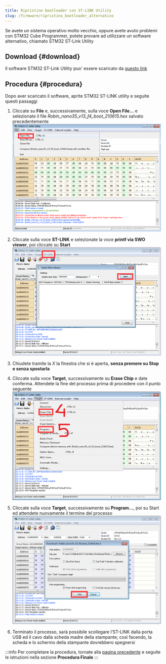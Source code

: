 ```yaml
---
title: Ripristino bootloader con ST-LINK Utility
slug: /firmware/ripristino_bootloader_alternativo
---
```


Se avete un sistema operativo molto vecchio, oppure avete avuto problemi con STM32 Cube Programmer, potete provare ad utilizzare un software alternativo, chiamato STM32 ST-Link Utility


## Download {#download}

Il software STM32 ST-Link Utility puo' essere scaricato da [questo link](https://www.st.com/en/development-tools/stsw-link004.html#get-software)

## Procedura {#procedura}

Dopo aver scaricato il software, aprite STM32 ST-LINK utility e seguite questi passaggi

1. Cliccate su **File** e, successivamente, sulla voce **Open File…** e selezionate il file *Robin_nano35_v13_f4_boot_210615.hex* salvato precedentemente
[ ![STM32 ST-Link Open File](/img/bootloader/07.png) ](/img/bootloader/07.png)

2. Cliccate sulla voce **ST-LINK** e selezionate la voce **printf via SWO viewer**, poi cliccate su **Start**
[ ![STM32 ST-Link Start Procedure](/img/bootloader/08.png) ](/img/bootloader/08.png)

3. Chiudete tramite la *X* la finestra che si è aperta, **senza premere su Stop e senza spostarla**

4. Cliccate sulla voce **Target**, successivamente su **Erase Chip** e date conferma. Attendete la fine del processo prima di procedere con il punto seguente
[ ![STM32 ST-Link Erase chip](/img/bootloader/09.png) ](/img/bootloader/09.png)

5. Cliccate sulla voce **Target**, successivamente su **Program…**, poi su Start ed attendete nuovamente il termine del processo
[ ![STM32 ST-Link Program](/img/bootloader/10.png) ](/img/bootloader/10.png)

6. Terminato il processo, sarà possibile scollegare l’ST-LINK dalla porta USB ed il cavo dalla scheda madre della stampante; così facendo, la scheda e lo schermo della stampante dovrebbero spegnersi

:::info
Per completare la procedura, tornate alla [pagina precedente](/docs/firmware/ripristino_bootloader) e seguite le istruzioni nella sezione **Procedura Finale**
:::
